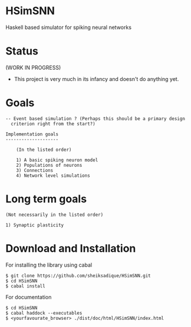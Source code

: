 # HSimSNN
Haskell based simulator for spiking neural networks


Status
======

(WORK IN PROGRESS)

- This project is very much in its infancy and doesn't do anything yet.


Goals
=====

    -- Event based simulation ? (Perhaps this should be a primary design
      criterion right from the start?) 
    
    Implementation goals
    --------------------

        (In the listed order)
        
        1) A basic spiking neuron model
        2) Populations of neurons
        3) Connections
        4) Network level simulations

Long term goals
===============

    (Not necessarily in the listed order)

    1) Synaptic plasticity
    

Download and Installation
=========================

For installing the library using cabal

```
$ git clone https://github.com/sheiksadique/HSimSNN.git
$ cd HSimSNN
$ cabal install
```

For documentation

```
$ cd HSimSNN
$ cabal haddock --executables
$ <yourfavourate_browser> ./dist/doc/html/HSimSNN/index.html
```

